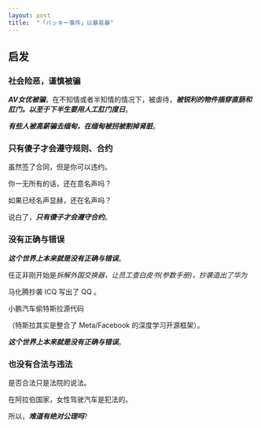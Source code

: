 ```yaml
---
layout: post
title:  "「バッキー事件」以暴易暴" 
---
```


## 启发

### 社会险恶，谨慎被骗

***AV女优被骗***，在不知情或者半知情的情况下，被虐待，***被锐利的物件插穿直肠和肛门。以至于下半生要用人工肛门度日***。

***有些人被高薪骗去缅甸，在缅甸被拐被割掉肾脏***。

### 只有傻子才会遵守规则、合约

虽然签了合同，但是你可以违约。

你一无所有的话，还在意名声吗？

如果已经名声显赫，还在名声吗？

说白了，***只有傻子才会遵守合约***。


### 没有正确与错误

***这个世界上本来就是没有正确与错误***。

任正非刚开始是*拆解外国交换器，让员工查白皮书(参数手册)，抄袭造出了华为*

马化腾抄袭 ICQ 写出了 QQ 。

小鹏汽车偷特斯拉源代码

（特斯拉其实是整合了 Meta/Facebook 的深度学习开源框架）。

***这个世界上本来就是没有正确与错误***。

### 也没有合法与违法

是否合法只是法院的说法。

在阿拉伯国家，女性驾驶汽车是犯法的。

所以，***难道有绝对公理吗***?


